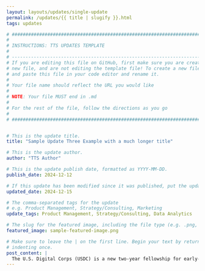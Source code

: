 ```yaml
---
layout: layouts/updates/single-update
permalink: /updates/{{ title | slugify }}.html
tags: updates

# ###############################################################################
#                                                                              #
# INSTRUCTIONS: TTS UPDATES TEMPLATE                                           #
#                                                                              #
# -----------------------------------------------------------------------------#
# If you are editing this file on GitHub, first make sure you are creating a   #
# new file, and are not editing the template file! To create a new file, copy  #
# and paste this file in your code editor and rename it.                       #
#                                                                              #
# Your file name should reflect the URL you would like                         #
#                                                                              #
# NOTE: Your file MUST end in .md                                              #
#                                                                              #
# For the rest of the file, follow the directions as you go                    #
#                                                                              #
# ###############################################################################


# This is the update title.
title: "Sample Update Three Example with a much longer title"

# This is the update author.
author: "TTS Author"

# This is the update publish date, formatted as YYYY-MM-DD.
publish_date: 2024-12-12

# If this update has been modified since it was published, put the updated date below in YYYY-MM-DD format.
updated_date: 2024-12-15

# The comma-separated tags for the update
# e.g. Product Management, Strategy/Consulting, Marketing
update_tags: Product Management, Strategy/Consulting, Data Analytics

# The slug for the featured image, including the file type (e.g. .png, .jpg).
featured_image: sample-featured-image.png

# Make sure to leave the | on the first line. Begin your text by returning to the next line and
# indenting once.
post_content: |
  The U.S. Digital Corps (USDC) is a new two-year fellowship for early-career technologists to launch impactful careers in public service and create a more effective, equitable government. USDC pairs early-career and highly-skilled, mission-driven software engineers, data scientists, product managers, designers, and cybersecurity specialists with top technology change-makers in the federal government to build human-centered solutions to some of our nation’s toughest challenges. Our Fellows are the engines on projects that create change in the areas of climate, healthcare, racial equity, immigration, economic recovery, and open innovation. The Digital Corps was launched in August 2021 by GSA in partnership with the White House, CISA, and OPM. 
---
```

